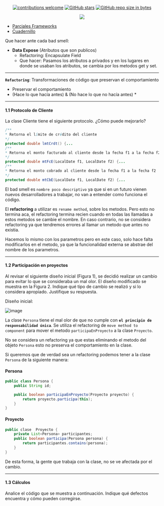 <div align="center"> 

[![contributions welcome](https://img.shields.io/badge/contributions-welcome-brightgreen.svg?style=flat)](https://github.com/Fabian-Martinez-Rincon/Orientacion-a-Objetos-2)
[![GitHub stars](https://img.shields.io/github/stars/Fabian-Martinez-Rincon/Orientacion-a-Objetos-2)](https://github.com/Fabian-Martinez-Rincon/Orientacion-a-Objetos-2/stargazers/)
[![GitHub repo size in bytes](https://img.shields.io/github/repo-size/Fabian-Martinez-Rincon/Orientacion-a-Objetos-2)](https://github.com/Fabian-Martinez-Rincon/Orientacion-a-Objetos-2)


<img src="https://readme-typing-svg.demolab.com?font=Fira+Code&size=34&duration=1700&pause=800&color=28CDF7&center=true&width=863&lines=☕ Orientación a Objetos 2"/>
 </div>

- [Parciales Frameworks](#parciales-frameworks)
- [Cuadernillo](#cuadernillo)

Que hacer ante cada bad smell:
- **Data Expose** (Atributos que son publicos)
    - Refactoring: Encapsulate Field
    - Que hacer: Pasamos los atributos a privados y en los lugares en donde se usaban los atributos, se cambia por los metodos get y set.

---

**`Refactoring`**: Transformaciones de código que preservan el comportamiento
- Preservar el comportamiento
- (Hace lo que hacía antes) & (No hace lo que no hacía antes) *

---

#### 1.1 Protocolo de Cliente

La clase Cliente tiene el siguiente protocolo. ¿Cómo puede mejorarlo?


```java
/**
* Retorna el límite de crédito del cliente
*/
protected double lmtCrdt() {...
/**
* Retorna el monto facturado al cliente desde la fecha f1 a la fecha f2
*/
protected double mtFcE(LocalDate f1, LocalDate f2) {...
/**
* Retorna el monto cobrado al cliente desde la fecha f1 a la fecha f2
*/
protected double mtCbE(LocalDate f1, LocalDate f2) {...
```

El bad smell es `nombre poco descriptivo` ya que si en un futuro vienen nuevos desarrolladores a trabajar, no van a entender como funciona el código. 

El **refactoring** a utilizar es `rename method`, sobre los metodos. Pero esto no termina aca, el refactoring termina recien cuando en todas las llamadas a estos metodos se cambie el nombre. En caso contrario, no se considera refactoring ya que tendremos errores al llamar un metodo que antes no existia.

Hacemos lo mismo con los parametros pero en este caso, solo hace falta modificarlos en el metodo, ya que la funcionalidad externa se abstrae del nombre de los parametros.

---

#### 1.2 Participación en proyectos

Al revisar el siguiente diseño inicial (Figura 1), se decidió realizar un cambio para evitar lo que se consideraba un mal olor. El diseño modificado se muestra en la Figura 2. Indique qué tipo de cambio se realizó y si lo considera apropiado. Justifique su respuesta.

Diseño inicial:

![image](https://github.com/user-attachments/assets/0a186728-efb2-4feb-9dd0-fc1bd050c2cc)

La clase `Persona` tiene el mal olor de que no cumple con **`el principio de responsabilidad única`**. Se utiliza el refactoring de `move method to component` para mover el metodo `participaEnProyecto` a la clase `Proyecto`.

No se considera un refactoring ya que estas eliminando el metodo del objeto `Persona` esto no preserva el comportamiento en la clase.

Si queremos que de verdad sea un refactoring podemos tener a la clase `Persona` de la siguiente manera:

#### Persona

```java
public class Persona {
    public String id;

    public boolean participaEnProyecto(Proyecto proyecto) {
        return proyecto.participa(this);
    }
}
```

#### Proyecto
```java
public clase  Proyecto {
    private List<Persona> participantes;
    public boolean participa(Persona persona) {
        return participantes.contains(persona);
    }
}
```

De esta forma, la gente que trabaja con la clase, no se ve afectada por el cambio.

---

#### 1.3 Cálculos

Analice el código que se muestra a continuación. Indique qué defectos encuentra y cómo pueden corregirse.